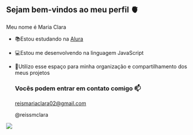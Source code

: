 ## Sejam bem-vindos ao meu perfil 🫀

Meu nome é Maria Clara

- 📚Estou estudando na [Alura](https://www.alura.com.br)
- 💻Estou me desenvolvendo na linguagem JavaScript
- 📖Utilizo esse espaço para minha organização e compartilhamento dos meus projetos

  ### Vocês podem entrar em contato comigo 📫

  reismariaclara02@gmail.com
  
  @reissmclara

![](https://media1.tenor.com/m/qLQARg_J7tEAAAAC/yes-sir.gif)


